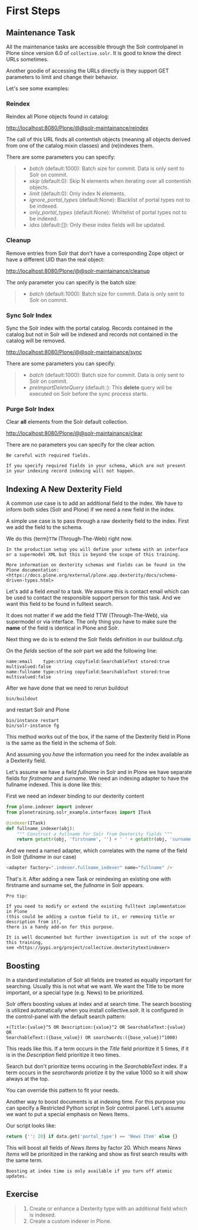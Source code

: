 # First Steps

## Maintenance Task

All the maintenance tasks are accessible through the Solr controlpanel in Plone since version 6.0 of `collective.solr`.
It is good to know the direct URLs sometimes.

Another goodie of accessing the URLs directly is they support GET parameters to limit and change their behavior.

Let's see some examples:

### Reindex

Reindex all Plone objects found in catalog:

<http://localhost:8080/Plone/@@solr-maintainance/reindex>

The call of this URL finds all contentish objects
(meaning all objects derived from one of the catalog mixin classes)
and (re)indexes them.

There are some parameters you can specify:

> - *batch* (default:1000): Batch size for commit. Data is only sent to Solr on commit.
> - *skip* (default:0): Skip N elements when iterating over all contentish objects.
> - *limit* (default:0): Only index N elements.
> - *ignore_portal_types* (default:None): Blacklist of portal types not to be indexed.
> - *only_portal_types* (default:None): Whiltelist of portal types not to be indexed.
> - *idxs* (default:\[\]): Only these index fields will be updated.

### Cleanup

Remove entries from Solr that don't have a corresponding Zope object or have a different UID than the real object:

<http://localhost:8080/Plone/@@solr-maintainance/cleanup>

The only parameter you can specify is the batch size:

> - *batch* (default:1000): Batch size for commit. Data is only sent to Solr on commit.

### Sync Solr Index

Sync the Solr index with the portal catalog.
Records contained in the catalog but not in Solr will be indexed and records not contained in the catalog will be removed.

<http://localhost:8080/Plone/@@solr-maintainance/sync>

There are some parameters you can specify:

> - *batch* (default:1000): Batch size for commit. Data is only sent to Solr on commit.
> - *preImportDeleteQuery* (default:*:*): This **delete** query will be executed on Solr before the sync process starts.

### Purge Solr Index

Clear **all** elements from the Solr default collection.

<http://localhost:8080/Plone/@@solr-maintainance/clear>

There are no parameters you can specify for the clear action.

```{note}
Be careful with required fields.

If you specify required fields in your schema, which are not present in your indexing record indexing will not happen.
```

## Indexing A New Dexterity Field

A common use case is to add an additional field to the index.
We have to inform both sides (Solr and Plone) if we need a new field in the index.

A simple use case is to pass through a raw dexterity field to the index.
First we add the field to the schema.

We do this {term}`TTW` (Through-The-Web) right now.

```{note}
In the production setup you will define your schema with an interface or a supermodel XML but this is beyond the scope of this training.

More information on dexterity schemas and fields can be found in the Plone documentation:
<https://docs.plone.org/external/plone.app.dexterity/docs/schema-driven-types.html>
```

Let's add a field *email* to a task.
We assume this is contact email which can be used to contact the responsible support person for this task.
And we want this field to be found in fulltext search.

It does not matter if we add the field TTW (Through-The-Web), via supermodel or via interface.
The only thing you have to make sure the **name** of the field is identical in Plone and Solr.

Next thing we do is to extend the Solr fields definition in our buildout.cfg.

On the *fields* section of the *solr* part we add the following line:

```
name:email    type:string copyfield:SearchableText stored:true multivalued:false
name:fullname type:string copyfield:SearchableText stored:true multivalued:false
```

After we have done that we need to rerun buildout

```console
bin/buildout
```

and restart Solr and Plone

```console
bin/instance restart
bin/solr-instance fg
```

This method works out of the box,
if the name of the Dexterity field in Plone is the same as the field in the schema of Solr.

And assuming you *have* the information you need for the index available as a Dexterity field.

Let's assume we have a field *fullname* in Solr and in Plone we have separate fields for *firstname* and *surname*.
We need an indexing adapter to have the fullname indexed.
This is done like this:

First we need an indexer binding to our dexterity content

```python
from plone.indexer import indexer
from plonetraining.solr_example.interfaces import ITask

@indexer(ITask)
def fullname_indexer(obj):
    """ Construct a fullname for Solr from Dexterity fields """
    return getattr(obj, 'firstname', '') + ' ' + getattr(obj, 'surname', '')
```

And we need a named adapter, which correlates with the name of the field in Solr (*fullname* in our case)

```python
<adapter factory=".indexer.fullname_indexer" name="fullname" />
```

That's it.
After adding a new Task or reindexing an existing one with firstname and surname set,
the *fullname* in Solr appears.

```{note}
Pro tip:

If you need to modify or extend the existing fulltext implementation in Plone
(this could be adding a custom field to it, or removing title or description from it),
there is a handy add-on for this purpose.

It is well documented but further investigation is out of the scope of this training,
see <https://pypi.org/project/collective.dexteritytextindexer>
```

## Boosting

In a standard installation of Solr all fields are treated as equally important for searching.
Usually this is not what we want.
We want the Title to be more important, or a special type (e.g. News) to be prioritized.

Solr offers boosting values at index and at search time.
The search boosting is utilized automatically when you install collective.solr.
It is configured in the control-panel with the default search pattern:

```
+(Title:{value}^5 OR Description:{value}^2 OR SearchableText:{value} OR
SearchableText:({base_value}) OR searchwords:({base_value})^1000)
```

This reads like this.
If a term occurs in the *Title* field prioritize it 5 times,
if it is in the *Description* field prioritize it two times.

Search but don't prioritize terms occuring in the *SearchableText* index.
If a term occurs in the *searchwords* priotize it by the value 1000 so it will show always at the top.

You can override this pattern to fit your needs.

Another way to boost documents is at indexing time.
For this purpose you can specify a Restricted Python script in Solr control panel.
Let's assume we want to put a special emphasis on News Items.

Our script looks like:

```python
return {'': 20} if data.get('portal_type') == 'News Item' else {}
```

This will boost all fields of *News Items* by factor 20.
Which means *News Items* will be prioritized in the ranking and show as first search results with the same term.

```{note}
Boosting at index time is only available if you turn off atomic updates.
```

## Exercise

> 1. Create or enhance a Dexterity type with an additional field which is indexed.
> 2. Create a custom indexer in Plone.
